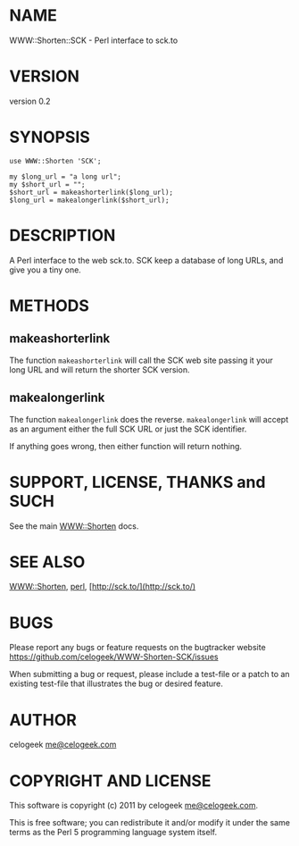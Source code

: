 # NAME

WWW::Shorten::SCK - Perl interface to sck.to

# VERSION

version 0.2

# SYNOPSIS

    use WWW::Shorten 'SCK';

    my $long_url = "a long url";
    my $short_url = "";
    $short_url = makeashorterlink($long_url);
    $long_url = makealongerlink($short_url);

# DESCRIPTION

A Perl interface to the web sck.to. SCK keep a database of long URLs,
and give you a tiny one.

# METHODS

## makeashorterlink

The function `makeashorterlink` will call the SCK web site passing
it your long URL and will return the shorter SCK version.

## makealongerlink

The function `makealongerlink` does the reverse. `makealongerlink`
will accept as an argument either the full SCK URL or just the
SCK identifier.

If anything goes wrong, then either function will return nothing.

# SUPPORT, LICENSE, THANKS and SUCH

See the main [WWW::Shorten](http://search.cpan.org/perldoc?WWW::Shorten) docs.

# SEE ALSO

[WWW::Shorten](http://search.cpan.org/perldoc?WWW::Shorten), [perl](http://search.cpan.org/perldoc?perl), [http://sck.to/](http://sck.to/)

# BUGS

Please report any bugs or feature requests on the bugtracker website
https://github.com/celogeek/WWW-Shorten-SCK/issues

When submitting a bug or request, please include a test-file or a
patch to an existing test-file that illustrates the bug or desired
feature.

# AUTHOR

celogeek <me@celogeek.com>

# COPYRIGHT AND LICENSE

This software is copyright (c) 2011 by celogeek <me@celogeek.com>.

This is free software; you can redistribute it and/or modify it under
the same terms as the Perl 5 programming language system itself.

